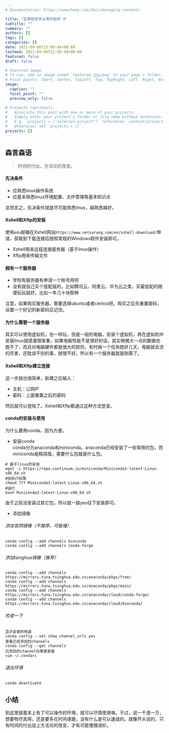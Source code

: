 ```yaml
---
# Documentation: https://wowchemy.com/docs/managing-content/

title: "生物信息学从零开始学 4"
subtitle: ""
summary: ""
authors: []
tags: []
categories: []
date: 2021-09-06T22:09:49+08:00
lastmod: 2021-09-06T22:09:49+08:00
featured: false
draft: false

# Featured image
# To use, add an image named `featured.jpg/png` to your page's folder.
# Focal points: Smart, Center, TopLeft, Top, TopRight, Left, Right, BottomLeft, Bottom, BottomRight.
image:
  caption: ""
  focal_point: ""
  preview_only: false

# Projects (optional).
#   Associate this post with one or more of your projects.
#   Simply enter your project's folder or file name without extension.
#   E.g. `projects = ["internal-project"]` references `content/project/deep-learning/index.md`.
#   Otherwise, set `projects = []`.
projects: []
---
```

## 森言森语 

>时间的付出，方法论的改变。

 #### 先决条件 
 - 应熟悉linux操作系统 
 - 应基本熟悉linux环境配置、文件管理等基本知识点      
 
总而言之，先决条件就是尽可能熟悉linux，越熟悉越好。
#### Xshell和Xftp的安装 

使用`edu`邮箱在Xshell网站`https://www.netsarang.com/en/xshell-download/`申请，获取到下载连接后按照常规的Windows软件安装即可。

- Xshell用来远程连接服务器（基于linux操作） 
- Xftp用来传输文件 

#### 拥有一个服务器 

- 学校有服务器有申请一个账号用呗 
- 没有就自己买个低配版的，比如腾讯云、阿里云、华为云之类，买最低配的随便玩玩就好，比如一年几十块那种   

注意，如果购买服务器，需要选择ubuntu或者centos吧。购买之后先重置密码，设置一个好记的新密码后记住。

#### 为什么需要一个服务器 

其实可以使用虚拟机，也一样玩，但是一般的电脑，安装个虚拟机，再在虚拟机中安装linux就感激很笨重，如果电脑性能不是很好的话，其实稍微大一点的数据也跑不了，而且对电脑硬件都是很大的损伤，有时候一个任务跑好几天，电脑就会烫的厉害，还耽误干别的事，就很不好。所以有一个服务器就是刚需了。


#### Xshell和Xftp建立连接 

这一步就也很简单，新建之后输入： 
- 主机：公网IP 
- 密码：上面重置之后的密码        

然后就可以登陆了。Xshell和Xftp都通过这种方法登录。

#### conda的安装与使用 

为什么要用conda，因为方便。
- 安装conda      
conda分为anaconda和miniconda。anaconda已经安装了一些常用的包，而miniconda是精简版，需要什么包就装什么包。

```
# 基于linux的安装 
wget -c https://repo.continuum.io/miniconda/Miniconda3-latest-Linux-x86_64.sh       
#给执行权限 
chmod 777 Miniconda3-latest-Linux-x86_64.sh       
#运行       
bash Miniconda3-latest-Linux-x86_64.sh       
``` 

由于之前没安装过其它包，所以就一路yes往下安装即可。
- 添加镜像        
###### 添加官网镜像（不推荐，可能慢）       
```
conda config --add channels bioconda 
conda config --add channels conda-forge 
``` 

###### 添加tsinghua镜像（推荐） 

```
conda config --add channels https://mirrors.tuna.tsinghua.edu.cn/anaconda/pkgs/free/ 
conda config --add channels https://mirrors.tuna.tsinghua.edu.cn/anaconda/pkgs/main/ 
conda config --add channels https://mirrors.tuna.tsinghua.edu.cn/anaconda/cloud/conda-forge/ 
conda config --add channels https://mirrors.tuna.tsinghua.edu.cn/anaconda/cloud/bioconda/ 
``` 

###### 检查一下 

``` 
显示安装的频道        
conda config --set show_channel_urls yes      
查看已经添加的channels      
conda config --get channels      
已添加的channel在哪里查看      
vim ~/.condarc      
``` 

###### 退出环境 

```
conda deactivate 
```  

## 小结 

到这里就基本上有了可以操作的环境，就可以尽情使用咯。不过，说一千道一万，想要物尽其用，还是要多花时间琢磨，没有什么是可以速成的。就像开头说的，只有时间的付出加上方法论的改变，才有可能慢慢进阶。